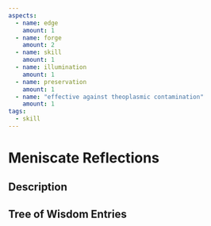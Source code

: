 ```yaml
---
aspects: 
  - name: edge
    amount: 1
  - name: forge
    amount: 2
  - name: skill
    amount: 1
  - name: illumination
    amount: 1
  - name: preservation
    amount: 1
  - name: "effective against theoplasmic contamination"
    amount: 1
tags:
  - skill
---
```


# Meniscate Reflections

## Description

## Tree of Wisdom Entries